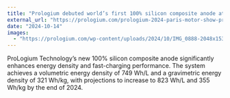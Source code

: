 ```yaml
---
title: "Prologium debuted world’s first 100% silicon composite anode at the Paris Motor Show"
external_url: "https://prologium.com/prologium-2024-paris-motor-show-pressrelease/"
date: "2024-10-14"
images:
  - "https://prologium.com/wp-content/uploads/2024/10/IMG_0888-2048x1536.jpg"
---
```


ProLogium Technology’s new 100% silicon composite anode significantly enhances energy density and fast-charging performance. The system achieves a volumetric energy density of 749 Wh/L and a gravimetric energy density of 321 Wh/kg, with projections to increase to 823 Wh/L and 355 Wh/kg by the end of 2024.
